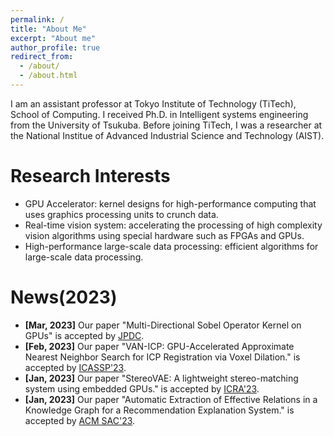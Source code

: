 ```yaml
---
permalink: /
title: "About Me"
excerpt: "About me"
author_profile: true
redirect_from: 
  - /about/
  - /about.html
---
```


I am an assistant professor at Tokyo Institute of Technology (TiTech), School of Computing. I received Ph.D. in Intelligent systems engineering from the University of Tsukuba. Before joining TiTech, I was a researcher at the National Institue of Advanced Industrial Science and Technology (AIST).

Research Interests 
======
* GPU Accelerator: kernel designs for high-performance computing that uses graphics processing units to crunch data.
* Real-time vision system: accelerating the processing of high complexity vision algorithms using special hardware such as FPGAs and GPUs.
* High-performance large-scale data processing: efficient algorithms for large-scale data processing.

News(2023) 
======
* **[Mar, 2023]** Our paper "Multi-Directional Sobel Operator Kernel on GPUs" is accepted by [JPDC](https://www.sciencedirect.com/journal/journal-of-parallel-and-distributed-computing).
* **[Feb, 2023]** Our paper "VAN-ICP: GPU-Accelerated Approximate Nearest Neighbor Search for ICP Registration via Voxel Dilation." is accepted by [ICASSP'23](https://2023.ieeeicassp.org/).
* **[Jan, 2023]** Our paper "StereoVAE: A lightweight stereo-matching system using embedded GPUs." is accepted by [ICRA'23](https://www.icra2023.org/).
* **[Jan, 2023]** Our paper "Automatic Extraction of Effective Relations in a Knowledge Graph for a Recommendation Explanation System." is accepted by [ACM SAC'23](https://www.sigapp.org/sac/sac2023/index.html).


